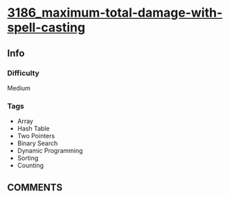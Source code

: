 # [3186_maximum-total-damage-with-spell-casting](https://leetcode.com/problems/maximum-total-damage-with-spell-casting)

## Info

### Difficulty

Medium

### Tags

- Array
- Hash Table
- Two Pointers
- Binary Search
- Dynamic Programming
- Sorting
- Counting

## __COMMENTS__

> 
